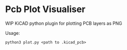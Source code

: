 # Pcb Plot Visualiser

WIP KiCAD python plugin for plotting PCB layers as PNG

Usage:
```
python3 plot.py <path to .kicad_pcb>
```

